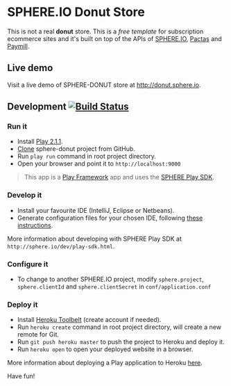 SPHERE.IO Donut Store
=====================

This is not a real **donut** store. This is a _free template_ for subscription ecommerce sites and it's built on top of the APIs of [SPHERE.IO](http://sphere.io), [Pactas](http://www.pactas.com) and [Paymill](https://www.paymill.com).

## Live demo
Visit a live demo of SPHERE-DONUT store at http://donut.sphere.io.

## Development [![Build Status](https://secure.travis-ci.org/commercetools/sphere-donut.png?branch=master)](http://travis-ci.org/commercetools/sphere-donut)

### Run it
- Install [Play 2.1.1](http://www.playframework.com/documentation/2.1.1/Installing).
- [Clone](http://git-scm.com/book/en/Git-Basics-Getting-a-Git-Repository#Cloning-an-Existing-Repository) sphere-donut project from GitHub.
- Run `play run` command in root project directory.
- Open your browser and point it to `http://localhost:9000`

> This app is a [Play Framework](http://www.playframework.com/documentation/2.1.1/Home) app and uses the [SPHERE Play SDK](https://github.com/commercetools/sphere-play-sdk).
 
### Develop it
- Install your favourite IDE (IntelliJ, Eclipse or Netbeans).
- Generate configuration files for your chosen IDE, following [these instructions](http://www.playframework.com/documentation/2.0.x/IDE).

More information about developing with SPHERE Play SDK at `http://sphere.io/dev/play-sdk.html`.

### Configure it
- To change to another SPHERE.IO project, modify `sphere.project`, `sphere.clientId` and `sphere.clientSecret` in `conf/application.conf`
 

### Deploy it
- Install [Heroku Toolbelt](https://toolbelt.heroku.com/) (create account if needed).
- Run `heroku create` command in root project directory, will create a new remote for Git.
- Run `git push heroku master` to push the project to Heroku and deploy it.
- Run `heroku open` to open your deployed website in a browser.

More information about deploying a Play application to Heroku [here](http://www.playframework.com/documentation/2.1.1/ProductionHeroku).

Have fun!
